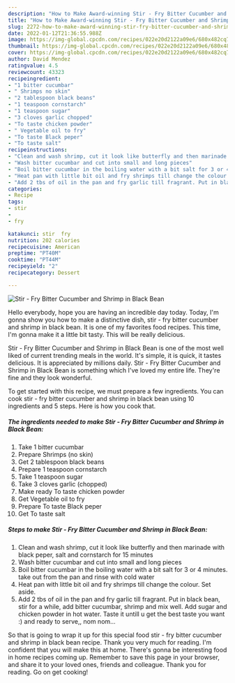 ```yaml
---
description: "How to Make Award-winning Stir - Fry Bitter Cucumber and Shrimp in Black Bean"
title: "How to Make Award-winning Stir - Fry Bitter Cucumber and Shrimp in Black Bean"
slug: 2272-how-to-make-award-winning-stir-fry-bitter-cucumber-and-shrimp-in-black-bean
date: 2022-01-12T21:36:55.988Z
image: https://img-global.cpcdn.com/recipes/022e20d2122a09e6/680x482cq70/stir-fry-bitter-cucumber-and-shrimp-in-black-bean-recipe-main-photo.jpg
thumbnail: https://img-global.cpcdn.com/recipes/022e20d2122a09e6/680x482cq70/stir-fry-bitter-cucumber-and-shrimp-in-black-bean-recipe-main-photo.jpg
cover: https://img-global.cpcdn.com/recipes/022e20d2122a09e6/680x482cq70/stir-fry-bitter-cucumber-and-shrimp-in-black-bean-recipe-main-photo.jpg
author: David Mendez
ratingvalue: 4.5
reviewcount: 43323
recipeingredient:
- "1 bitter cucumbar"
- " Shrimps no skin"
- "2 tablespoon black beans"
- "1 teaspoon cornstarch"
- "1 teaspoon sugar"
- "3 cloves garlic chopped"
- "To taste chicken powder"
- " Vegetable oil to fry"
- "To taste Black peper"
- "To taste salt"
recipeinstructions:
- "Clean and wash shrimp, cut it look like butterfly and then marinade with black peper, salt and cornstarch for 15 minutes"
- "Wash bitter cucumbar and cut into small and long pieces"
- "Boil bitter cucumbar in the boiling water with a bit salt for 3 or 4 minutes. take out from the pan and rinse with cold water"
- "Heat pan with little bit oil and fry shrimps till change the colour. Set aside."
- "Add 2 tbs of oil in the pan and fry garlic till fragrant. Put in black bean, stir for a while, add bitter cucumbar, shrimp and mix well. Add sugar and chicken powder in hot water. Taste it untill u get the best taste you want :) and ready to serve,, nom nom..."
categories:
- Recipe
tags:
- stir
- 
- fry

katakunci: stir  fry 
nutrition: 202 calories
recipecuisine: American
preptime: "PT40M"
cooktime: "PT44M"
recipeyield: "2"
recipecategory: Dessert

---
```



![Stir - Fry Bitter Cucumber and Shrimp in Black Bean](https://img-global.cpcdn.com/recipes/022e20d2122a09e6/680x482cq70/stir-fry-bitter-cucumber-and-shrimp-in-black-bean-recipe-main-photo.jpg)

Hello everybody, hope you are having an incredible day today. Today, I'm gonna show you how to make a distinctive dish, stir - fry bitter cucumber and shrimp in black bean. It is one of my favorites food recipes. This time, I'm gonna make it a little bit tasty. This will be really delicious.



Stir - Fry Bitter Cucumber and Shrimp in Black Bean is one of the most well liked of current trending meals in the world. It's simple, it is quick, it tastes delicious. It is appreciated by millions daily. Stir - Fry Bitter Cucumber and Shrimp in Black Bean is something which I've loved my entire life. They're fine and they look wonderful.


To get started with this recipe, we must prepare a few ingredients. You can cook stir - fry bitter cucumber and shrimp in black bean using 10 ingredients and 5 steps. Here is how you cook that.

<!--inarticleads1-->

##### The ingredients needed to make Stir - Fry Bitter Cucumber and Shrimp in Black Bean:

1. Take 1 bitter cucumbar
1. Prepare  Shrimps (no skin)
1. Get 2 tablespoon black beans
1. Prepare 1 teaspoon cornstarch
1. Take 1 teaspoon sugar
1. Take 3 cloves garlic (chopped)
1. Make ready To taste chicken powder
1. Get  Vegetable oil to fry
1. Prepare To taste Black peper
1. Get To taste salt




<!--inarticleads2-->

##### Steps to make Stir - Fry Bitter Cucumber and Shrimp in Black Bean:

1. Clean and wash shrimp, cut it look like butterfly and then marinade with black peper, salt and cornstarch for 15 minutes
1. Wash bitter cucumbar and cut into small and long pieces
1. Boil bitter cucumbar in the boiling water with a bit salt for 3 or 4 minutes. take out from the pan and rinse with cold water
1. Heat pan with little bit oil and fry shrimps till change the colour. Set aside.
1. Add 2 tbs of oil in the pan and fry garlic till fragrant. Put in black bean, stir for a while, add bitter cucumbar, shrimp and mix well. Add sugar and chicken powder in hot water. Taste it untill u get the best taste you want :) and ready to serve,, nom nom...




So that is going to wrap it up for this special food stir - fry bitter cucumber and shrimp in black bean recipe. Thank you very much for reading. I'm confident that you will make this at home. There's gonna be interesting food in home recipes coming up. Remember to save this page in your browser, and share it to your loved ones, friends and colleague. Thank you for reading. Go on get cooking!

